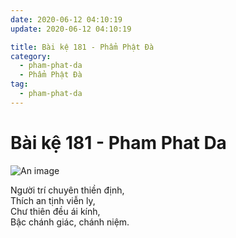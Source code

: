 ```yaml
---
date: 2020-06-12 04:10:19
update: 2020-06-12 04:10:19

title: Bài kệ 181 - Phẩm Phật Đà
category:
  - pham-phat-da
  - Phẩm Phật Đà
tag:
  - pham-phat-da
---
```


# Bài kệ 181 - Pham Phat Da

![An image](/img/pham-phat-da/pham-phat-da-181.jpg)

Người trí chuyên thiền định,<br>Thích an tịnh viễn ly,<br>Chư thiên đều ái kính,<br>Bậc chánh giác, chánh niệm.<br>
